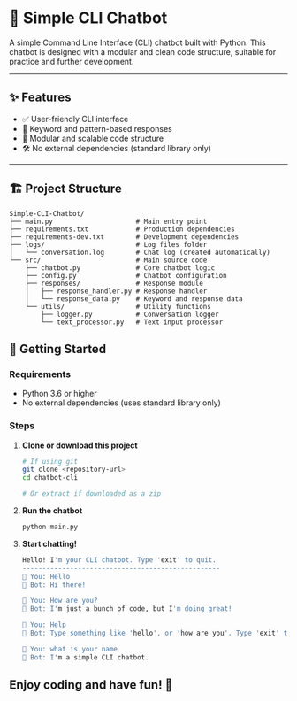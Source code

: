 # 🤖 Simple CLI Chatbot

A simple Command Line Interface (CLI) chatbot built with Python. This chatbot is designed with a modular and clean code structure, suitable for practice and further development.

---

## ✨ Features

- ✅ User-friendly CLI interface  
- 🧠 Keyword and pattern-based responses  
- 🧱 Modular and scalable code structure
- 🛠️ No external dependencies (standard library only)  

---

## 🏗️ Project Structure

```
Simple-CLI-Chatbot/
├── main.py                     # Main entry point
├── requirements.txt            # Production dependencies
├── requirements-dev.txt        # Development dependencies
├── logs/                       # Log files folder
│   └── conversation.log        # Chat log (created automatically)
└── src/                        # Main source code
    ├── chatbot.py              # Core chatbot logic
    ├── config.py               # Chatbot configuration
    ├── responses/              # Response module
    │   ├── response_handler.py # Response handler
    │   └── response_data.py    # Keyword and response data
    └── utils/                  # Utility functions
        ├── logger.py           # Conversation logger
        └── text_processor.py   # Text input processor
```

## 🚀 Getting Started

### Requirements
- Python 3.6 or higher
- No external dependencies (uses standard library only)

### Steps

1. **Clone or download this project**
   ```bash
   # If using git
   git clone <repository-url>
   cd chatbot-cli
   
   # Or extract if downloaded as a zip
   ```

2. **Run the chatbot**
   ```bash
   python main.py
   ```

3. **Start chatting!**
   ```bash
   Hello! I'm your CLI chatbot. Type 'exit' to quit.
   --------------------------------------------------
   🧑 You: Hello
   🤖 Bot: Hi there!
   
   🧑 You: How are you?
   🤖 Bot: I'm just a bunch of code, but I'm doing great!
   
   🧑 You: Help
   🤖 Bot: Type something like 'hello', or 'how are you'. Type 'exit' to quit.
   
   🧑 You: what is your name
   🤖 Bot: I'm a simple CLI chatbot.
   ```

## Enjoy coding and have fun! 🚀